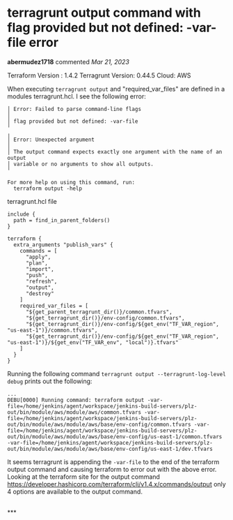 # terragrunt output command with flag provided but not defined: -var-file error

**abermudez1718** commented *Mar 21, 2023*

Terraform Version : 1.4.2
Terragrunt Version: 0.44.5
Cloud: AWS

When executing `terragrunt output` and "required_var_files" are defined in a modules terragrunt.hcl. I see the following error:
```
│ Error: Failed to parse command-line flags
│ 
│ flag provided but not defined: -var-file
╵
╷
│ Error: Unexpected argument
│ 
│ The output command expects exactly one argument with the name of an output
│ variable or no arguments to show all outputs.
╵

For more help on using this command, run:
  terraform output -help
```

terragrunt.hcl file
```
include {
  path = find_in_parent_folders()
}

terraform {
  extra_arguments "publish_vars" {
    commands = [
      "apply",
      "plan",
      "import",
      "push",
      "refresh",
      "output",
      "destroy"
    ]
    required_var_files = [
      "${get_parent_terragrunt_dir()}/common.tfvars",
      "${get_terragrunt_dir()}/env-config/common.tfvars",
      "${get_terragrunt_dir()}/env-config/${get_env("TF_VAR_region", "us-east-1")}/common.tfvars",
      "${get_terragrunt_dir()}/env-config/${get_env("TF_VAR_region", "us-east-1")}/${get_env("TF_VAR_env", "local")}.tfvars"
    ]
  }
}
```

Running the following command `terragrunt output --terragrunt-log-level debug` prints out the following:
```
...
DEBU[0000] Running command: terraform output -var-file=/home/jenkins/agent/workspace/jenkins-build-servers/plz-out/bin/module/aws/module/aws/common.tfvars -var-file=/home/jenkins/agent/workspace/jenkins-build-servers/plz-out/bin/module/aws/module/aws/base/env-config/common.tfvars -var-file=/home/jenkins/agent/workspace/jenkins-build-servers/plz-out/bin/module/aws/module/aws/base/env-config/us-east-1/common.tfvars -var-file=/home/jenkins/agent/workspace/jenkins-build-servers/plz-out/bin/module/aws/module/aws/base/env-config/us-east-1/dev.tfvars 
```
It seems terragrunt is appending the `-var-file` to the end of the terraform output command and causing terraform to error out with the above error. Looking at the terraform site for the output command https://developer.hashicorp.com/terraform/cli/v1.4.x/commands/output only 4 options are available to the output command.

<br />
***


